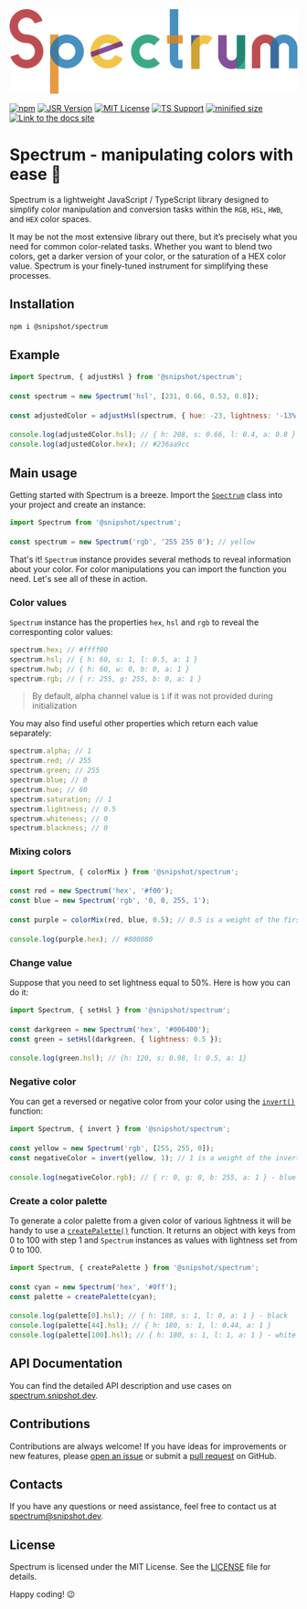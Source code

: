 [![spectrum logo](https://raw.githubusercontent.com/Linkerin/spectrum/main/readme_assets/spectrum.svg)](https://spectrum.snipshot.dev)

[![npm](https://img.shields.io/npm/dw/%40snipshot/spectrum?style=for-the-badge&logo=npm&label=NPM)](https://www.npmjs.com/package/@snipshot/spectrum)
[![JSR Version](https://img.shields.io/jsr/v/%40particles/spectrum?style=for-the-badge&logo=jsr&color=EEB51C)](https://jsr.io/@particles/spectrum)
[![MIT License](https://img.shields.io/badge/License-MIT-%23A31F34?style=for-the-badge)](https://github.com/Linkerin/spectrum/blob/main/LICENSE)
[![TS Support](https://img.shields.io/github/languages/top/Linkerin/spectrum?style=for-the-badge&logo=typescript)](https://github.com/search?q=repo%3ALinkerin%2Fspectrum++language%3ATypeScript&type=code)
[![minified size](https://img.shields.io/bundlejs/size/%40snipshot%2Fspectrum?style=for-the-badge&label=MINIFIED%20SIZE&color=0B936A)](https://bundlephobia.com/package/@snipshot/spectrum)
[![Link to the docs site](https://img.shields.io/badge/API-DOCS-%23C7740F?style=for-the-badge&logo=readthedocs&logoColor=DF8211)](https://spectrum.snipshot.dev)

# Spectrum - manipulating colors with ease 🎨

Spectrum is a lightweight JavaScript / TypeScript library designed to simplify
color manipulation and conversion tasks within the `RGB`, `HSL`, `HWB`, and
`HEX` color spaces.

It may be not the most extensive library out there, but it’s precisely what you
need for common color-related tasks. Whether you want to blend two colors, get a
darker version of your color, or the saturation of a HEX color value. Spectrum
is your finely-tuned instrument for simplifying these processes.

## Installation

```bash
npm i @snipshot/spectrum
```

## Example

```javascript
import Spectrum, { adjustHsl } from '@snipshot/spectrum';

const spectrum = new Spectrum('hsl', [231, 0.66, 0.53, 0.8]);

const adjustedColor = adjustHsl(spectrum, { hue: -23, lightness: '-13%' });

console.log(adjustedColor.hsl); // { h: 208, s: 0.66, l: 0.4, a: 0.8 }
console.log(adjustedColor.hex); // #236aa9cc
```

## Main usage

Getting started with Spectrum is a breeze. Import the
[`Spectrum`](https://spectrum.snipshot.dev/docs/spectrum-class/) class into your
project and create an instance:

```javascript
import Spectrum from '@snipshot/spectrum';

const spectrum = new Spectrum('rgb', '255 255 0'); // yellow
```

That's it! `Spectrum` instance provides several methods to reveal information
about your color. For color manipulations you can import the function you need.
Let's see all of these in action.

### Color values

`Spectrum` instance has the properties `hex`, `hsl` and `rgb` to reveal the
corresponting color values:

```javascript
spectrum.hex; // #ffff00
spectrum.hsl; // { h: 60, s: 1, l: 0.5, a: 1 }
spectrum.hwb; // { h: 60, w: 0, b: 0, a: 1 }
spectrum.rgb; // { r: 255, g: 255, b: 0, a: 1 }
```

> By default, alpha channel value is `1` if it was not provided during
> initialization

You may also find useful other properties which return each value separately:

```javascript
spectrum.alpha; // 1
spectrum.red; // 255
spectrum.green; // 255
spectrum.blue; // 0
spectrum.hue; // 60
spectrum.saturation; // 1
spectrum.lightness; // 0.5
spectrum.whiteness; // 0
spectrum.blackness; // 0
```

### Mixing colors

```javascript
import Spectrum, { colorMix } from '@snipshot/spectrum';

const red = new Spectrum('hex', '#f00');
const blue = new Spectrum('rgb', '0, 0, 255, 1');

const purple = colorMix(red, blue, 0.5); // 0.5 is a weight of the first color (max value is 1)

console.log(purple.hex); // #800080
```

### Change value

Suppose that you need to set lightness equal to 50%. Here is how you can do it:

```javascript
import Spectrum, { setHsl } from '@snipshot/spectrum';

const darkgreen = new Spectrum('hex', '#006400');
const green = setHsl(darkgreen, { lightness: 0.5 });

console.log(green.hsl); // {h: 120, s: 0.98, l: 0.5, a: 1}
```

### Negative color

You can get a reversed or negative color from your color using the
[`invert()`](https://spectrum.snipshot.dev/docs/invert/) function:

```javascript
import Spectrum, { invert } from '@snipshot/spectrum';

const yellow = new Spectrum('rgb', [255, 255, 0]);
const negativeColor = invert(yellow, 1); // 1 is a weight of the inverted color

console.log(negativeColor.rgb); // { r: 0, g: 0, b: 255, a: 1 } - blue
```

### Create a color palette

To generate a color palette from a given color of various lightness it will be
handy to use a
[`createPalette()`](https://spectrum.snipshot.dev/docs/create-palette/)
function. It returns an object with keys from 0 to 100 with step 1 and
`Spectrum` instances as values with lightness set from 0 to 100.

```javascript
import Spectrum, { createPalette } from '@snipshot/spectrum';

const cyan = new Spectrum('hex', '#0ff');
const palette = createPalette(cyan);

console.log(palette[0].hsl); // { h: 180, s: 1, l: 0, a: 1 } - black
console.log(palette[44].hsl); // { h: 180, s: 1, l: 0.44, a: 1 }
console.log(palette[100].hsl); // { h: 180, s: 1, l: 1, a: 1 } - white
```

## API Documentation

You can find the detailed API description and use cases on
[spectrum.snipshot.dev](https://spectrum.snipshot.dev).

## Contributions

Contributions are always welcome! If you have ideas for improvements or new
features, please [open an issue](https://github.com/Linkerin/spectrum/issues) or
submit a [pull request](https://github.com/Linkerin/spectrum/pulls) on GitHub.

## Contacts

If you have any questions or need assistance, feel free to contact us at
[spectrum@snipshot.dev](mailto:spectrum@snipshot.dev).

## License

Spectrum is licensed under the MIT License. See the
[LICENSE](https://github.com/Linkerin/spectrum/blob/main/LICENSE) file for
details.

Happy coding! 😉
